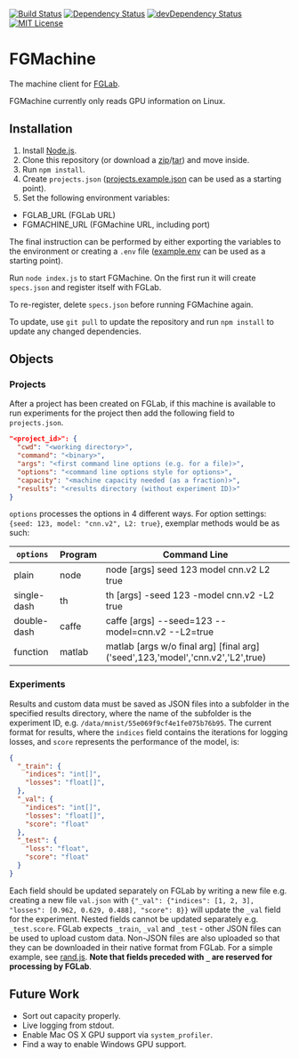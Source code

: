 [![Build Status](https://img.shields.io/travis/Kaixhin/FGMachine.svg)](https://travis-ci.org/Kaixhin/FGMachine)
[![Dependency Status](https://img.shields.io/david/kaixhin/fgmachine.svg)](https://david-dm.org/Kaixhin/FGMachine)
[![devDependency Status](https://img.shields.io/david/dev/kaixhin/fgmachine.svg)](https://david-dm.org/Kaixhin/FGMachine#info=devDependencies)
[![MIT License](https://img.shields.io/badge/license-MIT-blue.svg)](https://raw.githubusercontent.com/Kaixhin/FGMachine/master/LICENSE)

# FGMachine

The machine client for [FGLab](https://github.com/Kaixhin/FGLab).

FGMachine currently only reads GPU information on Linux.

## Installation

1. Install [Node.js](https://nodejs.org/).
1. Clone this repository (or download a [zip](https://github.com/Kaixhin/FGMachine/zipball/master)/[tar](https://github.com/Kaixhin/FGMachine/tarball/master)) and move inside.
1. Run `npm install`.
1. Create `projects.json` ([projects.example.json](https://github.com/Kaixhin/FGMachine/blob/master/projects.example.json) can be used as a starting point).
1. Set the following environment variables:
  - FGLAB_URL (FGLab URL)
  - FGMACHINE_URL (FGMachine URL, including port)

The final instruction can be performed by either exporting the variables to the environment or creating a `.env` file ([example.env](https://github.com/Kaixhin/FGMachine/blob/master/example.env) can be used as a starting point).

Run `node index.js` to start FGMachine. On the first run it will create `specs.json` and register itself with FGLab.

To re-register, delete `specs.json` before running FGMachine again.

To update, use `git pull` to update the repository and run `npm install` to update any changed dependencies.

## Objects

### Projects

After a project has been created on FGLab, if this machine is available to run experiments for the project then add the following field to `projects.json`.


```json
"<project_id>": {
  "cwd": "<working directory>",
  "command": "<binary>",
  "args": "<first command line options (e.g. for a file)>",
  "options": "<command line options style for options>",
  "capacity": "<machine capacity needed (as a fraction)>",
  "results": "<results directory (without experiment ID)>"
}
```

`options` processes the options in 4 different ways. For option settings: `{seed: 123, model: "cnn.v2", L2: true}`, exemplar methods would be as such:

| `options`   | Program | Command Line                                                                    |
|-------------|---------|---------------------------------------------------------------------------------|
| plain       | node    | node [args] seed 123 model cnn.v2 L2 true                                       |
| single-dash | th      | th [args] -seed 123 -model cnn.v2 -L2 true                                      |
| double-dash | caffe   | caffe [args] --seed=123 --model=cnn.v2 --L2=true                                |
| function    | matlab  | matlab [args w/o final arg] [final arg]\('seed',123,'model','cnn.v2','L2',true) |

### Experiments

Results and custom data must be saved as JSON files into a subfolder in the specified results directory, where the name of the subfolder is the experiment ID, e.g. `/data/mnist/55e069f9cf4e1fe075b76b95`. The current format for results, where the `indices` field contains the iterations for logging losses, and `score` represents the performance of the model, is:

```json
{
  "_train": {
    "indices": "int[]",
    "losses": "float[]",
  },
  "_val": {
    "indices": "int[]",
    "losses": "float[]",
    "score": "float"
  },
  "_test": {
    "loss": "float",
    "score": "float"
  }
}
```

Each field should be updated separately on FGLab by writing a new file e.g. creating a new file `val.json` with `{"_val": {"indices": [1, 2, 3], "losses": [0.962, 0.629, 0.488], "score": 8}}` will update the `_val` field for the experiment. Nested fields cannot be updated separately e.g. `_test.score`. FGLab expects `_train`, `_val` and `_test` - other JSON files can be used to upload custom data. Non-JSON files are also uploaded so that they can be downloaded in their native format from FGLab. For a simple example, see [rand.js](https://github.com/Kaixhin/FGMachine/blob/master/tests/rand.js). **Note that fields preceded with `_` are reserved for processing by FGLab**.

## Future Work

- Sort out capacity properly.
- Live logging from stdout.
- Enable Mac OS X GPU support via `system_profiler`.
- Find a way to enable Windows GPU support.

